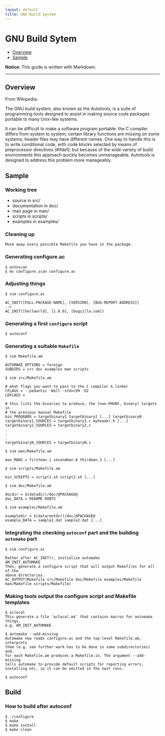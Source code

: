 ```yaml
---
layout: default
title: GNU Build System
---
```


GNU Build Sytem
=================

*   [Overview](#overview)
*   [Sample](#sample)

**Notice:** This guide is written with Markdown.

* * *

<h2 id="overview">Overview</h2>

From Wikipedia:

The GNU build system, also known as the Autotools, is a suite of programming tools designed to assist in making source code packages portable to many Unix-like systems.

It can be difficult to make a software program portable: the C compiler differs from system to system; certain library functions are missing on some systems; header files may have different names. One way to handle this is to write conditional code, with code blocks selected by means of preprocessor directives (#ifdef); but because of the wide variety of build environments this approach quickly becomes unmanageable. Autotools is designed to address this problem more manageably.

<h2 id="sample">Sample</h2>

### Working tree
* source in src/
* documentation in doc/
* man page in man/
* scripts in scripts/
* examples in examples/

### Cleaning up

    Move away every possible Makefile you have in the package.

### Generating configure.ac
    
    $ autoscan
    $ mv configure.scan configure.ac
    

### Adjusting things
    
    $ vim configure.ac

    AC_INIT([FULL-PACKAGE-NAME], [VERSION], [BUG-REPORT-ADDRESS])
    -->
    AC_INIT([hellworld], [1.0.0], [bugzilla.com])
    

### Generating a first `configure` script
    
    $ autoconf
    

### Generating a suitable `Makefile`
    
    $ vim Makefile.am

    AUTOMAKE_OPTIONS = foreign
    SUBDIRS = src doc examples man scripts

    $ vim src/Makefile.am

    # what flags you want to pass to the C compiler & linker
    CFLAGS = --pedantic -Wall -std=c99 -O2
    LDFLAGS =

    # this lists the binaries to produce, the (non-PHONY, binary) targets in
    # the previous manual Makefile
    bin_PROGRAMS = targetbinary1 targetbinary2 [...] targetbinaryN
    targetbinary1_SOURCES = targetbinary1.c myheader.h [...]
    targetbinary2_SOURCES = targetbinary2.c
    .
    .
    .
    targetbinaryN_SOURCES = targetbinaryN.c

    $ vim man/Makefile.am

    man_MANS = firstman.1 secondman.8 thirdman.3 [...]

    $ vim scripts/Makefile.am

    bin_SCRIPTS = script1.sh script2.sh [...]

    $ vim doc/Makefile.am

    docdir = $(datadir)/doc/@PACKAGE@
    doc_DATA = README DONTS

    $ vim examples/Makefile.am

    exampledir = $(datarootdir)/doc/@PACKAGE@
    example_DATA = sample1.dat sample2.dat [...]
    

### Integrating the checking `autoconf` part and the building `automake` part
    
    $ vim configure.ac

    Rather after AC_INIT(), initialize automake
    AM_INIT_AUTOMAKE
    Then, generate a configure script that will output Makefiles for all of the
    above directories.
    AC_OUTPUT(Makefile src/Makefile doc/Makefile examples/Makefile man/Makefile scripts/Makefile)
    

### Making tools output the configure script and Makefile templates
    
    $ aclocal
    This generate a file `aclocal.m4` that cantains macros for automake things,
    e.g. AM_INIT_AUTOMAKE

    $ automake --add-missing
    Automake now reads configure.ac and the top-level Makefile.am, interprets
    them (e.g. see further work has to be done in some subdirectories) and,
    for each Makefile.am produces a Makefile.in. The argument --add-missing
    tells automake to provide default scripts for reporting errors,
    installing etc, so it can be omitted in the next runs.

    $ autoconf
    

<h2 id="Build">Build</h2>

### How to build after autoconf
    
    $ ./configure
    $ make
    $ make install
    $ make clean
    

